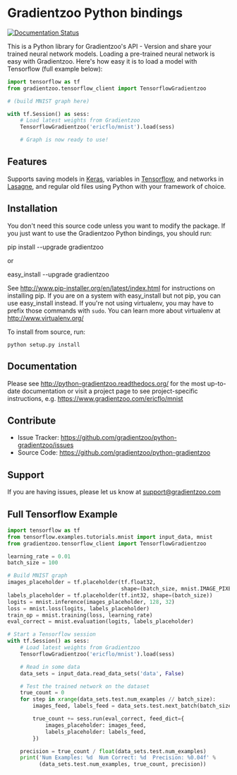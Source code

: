 # Gradientzoo Python bindings

[![Documentation Status](https://readthedocs.org/projects/python-gradientzoo/badge/?version=latest)](http://python-gradientzoo.readthedocs.org/en/latest/?badge=latest)

This is a Python library for Gradientzoo's API - Version and share your trained
neural network models.  Loading a pre-trained neural network is easy with
Gradientzoo. Here's how easy it is to load a model with Tensorflow (full
example below):

```python
import tensorflow as tf
from gradientzoo.tensorflow_client import TensorflowGradientzoo

# (build MNIST graph here)

with tf.Session() as sess:
    # Load latest weights from Gradientzoo
    TensorflowGradientzoo('ericflo/mnist').load(sess)

    # Graph is now ready to use!
```

## Features

Supports saving models in [Keras](http://keras.io/), variables in [Tensorflow](https://www.tensorflow.org), and networks in [Lasagne](http://lasagne.readthedocs.org/en/latest/), and regular old files using Python with your framework of choice.

## Installation

You don't need this source code unless you want to modify the
package. If you just want to use the Gradientzoo Python bindings, you
should run:

  pip install --upgrade gradientzoo

or

  easy_install --upgrade gradientzoo

See http://www.pip-installer.org/en/latest/index.html for instructions
on installing pip. If you are on a system with easy_install but not
pip, you can use easy_install instead. If you're not using virtualenv,
you may have to prefix those commands with `sudo`. You can learn more
about virtualenv at http://www.virtualenv.org/

To install from source, run:

    python setup.py install


## Documentation

Please see http://python-gradientzoo.readthedocs.org/ for the most up-to-date
documentation or visit a project page to see project-specific instructions,
e.g. https://www.gradientzoo.com/ericflo/mnist

## Contribute

- Issue Tracker: https://github.com/gradientzoo/python-gradientzoo/issues
- Source Code: https://github.com/gradientzoo/python-gradientzoo

## Support

If you are having issues, please let us know at support@gradientzoo.com

## Full Tensorflow Example

```python
import tensorflow as tf
from tensorflow.examples.tutorials.mnist import input_data, mnist
from gradientzoo.tensorflow_client import TensorflowGradientzoo

learning_rate = 0.01
batch_size = 100

# Build MNIST graph
images_placeholder = tf.placeholder(tf.float32,
                                    shape=(batch_size, mnist.IMAGE_PIXELS))
labels_placeholder = tf.placeholder(tf.int32, shape=(batch_size))
logits = mnist.inference(images_placeholder, 128, 32)
loss = mnist.loss(logits, labels_placeholder)
train_op = mnist.training(loss, learning_rate)
eval_correct = mnist.evaluation(logits, labels_placeholder)

# Start a Tensorflow session
with tf.Session() as sess:
    # Load latest weights from Gradientzoo
    TensorflowGradientzoo('ericflo/mnist').load(sess)

    # Read in some data
    data_sets = input_data.read_data_sets('data', False)

    # Test the trained network on the dataset
    true_count = 0
    for step in xrange(data_sets.test.num_examples // batch_size):
        images_feed, labels_feed = data_sets.test.next_batch(batch_size, False)

        true_count += sess.run(eval_correct, feed_dict={
            images_placeholder: images_feed,
            labels_placeholder: labels_feed,
        })

    precision = true_count / float(data_sets.test.num_examples)
    print('Num Examples: %d  Num Correct: %d  Precision: %0.04f' %
          (data_sets.test.num_examples, true_count, precision))
```